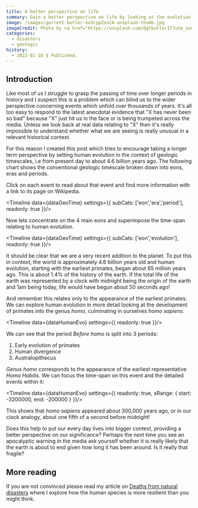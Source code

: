 ```yaml
---
title: A better perspective on life
summary: Gain a better perspective on life by looking at the evolution of life against  the geologic time scale going back over 4 billion years.
image: /images/garrett-butler-eo3cppZxxCA-unsplash-thumb.jpg
imageCredit: Photo by <a href="https://unsplash.com/@glbutler17?utm_source=unsplash&utm_medium=referral&utm_content=creditCopyText">Garrett Butler</a> on <a href="https://unsplash.com/collections/_Giamd8z4so/baffled-by-science/4aae626d376a8f46f5d4b78d1223a71c?utm_source=unsplash&utm_medium=referral&utm_content=creditCopyText">Unsplash</a>
categories: 
  - disasters
  - geologic
history:
  - 2022-01-18 § Published.
---
```


<script context="module">
    import Utils from "$lib/Utils.js"
    export const load = async ({ fetch }) => {
        return {
            props: {
                dataGeoTime: await Utils.fetchDataset( fetch, 'geologic-timescale'), 
                dataHumanEvo: await Utils.fetchDataset( fetch, 'human-evolution') 
            }
        }
    }
</script>


<script>
    import Timeline from '$lib/Timeline/Timeline.svelte'
    export let dataGeoTime
    export let dataHumanEvo
</script>


## Introduction

Like most of us I struggle to grasp the passing of time over longer periods in history and I suspect this is a problem which can blind us to  the wider perspective concerning events which unfold over thousands of years. It's all too easy to respond to the latest anecdotal evidence that "X has never been so bad" because "X" just hit us in the face or is being trumpeted across the media. Unless we look back at real data relating to "X" then it's really impossible to understand whether what we are seeing is really unusual in a relevant historical context.

For this reason I created this post which tries to encourage taking a longer term perspective by setting human evolution in the context of geologic timescales, i.e from present day to about 4.6 billion years ago. The following chart shows the conventional geologic timescale broken down into eons, eras and periods.

Click on each event to read about that event and find more information with a link to its page on Wikipedia.

<Timeline
    data={dataGeoTime}
    settings={{
        subCats: ['eon','era','period'],
        readonly: true
    }}/>

Now lets concentrate on the 4 main eons and superimpose the time-span relating to human evolution.

<Timeline
    data={dataGeoTime}
    settings={{
        subCats: ['eon','evolution'],
        readonly: true
    }}/>

It should be clear that we are a very recent addition to the planet. To put this in context, the world is approximately 4.6 billion years old and human evolution, starting with the earliest primates, began about 65 million years ago. This is about 1.4% of the history of the earth. If the total life of the earth was represented by a clock with midnight being the origin of the earth and 1am being today, life would have begun about 50 seconds ago! 

And remember this relates only to the appearance of the earliest primates. We can explore human evolution in more detail looking at the development of primates into the genus *homo*, culminating in ourselves *homo sapiens*.

<Timeline
    data={dataHumanEvo}
    settings={{
        readonly: true
    }}/>

We can see that the period *Before homo* is split into 3 periods: 

1. Early evolution of primates
2. Human divergence
2. Australopithecus

*Genus homo* corresponds to the appearance of the earliest representative *Homo Habilis*. We can focus the time-span on this event and the detailed events within it:

<Timeline
    data={dataHumanEvo}
    settings={{
        readonly: true,
        xRange: {
            start: -3200000,
            end: -200000
        }
    }}/>

This shows that *homo sapiens* appeared about 300,000 years ago, or in our clock analogy, about one fifth of a second before midnight! 

Does this help to put our every day lives into bigger context, providing a better perspective on our significance? Perhaps the next time you see an apocalyptic warning in the media ask yourself whether it is really likely that the earth is about to end given how long it has been around. Is it really that fragile?

## More reading

If you are not convinced please read my article on [Deaths from natural disasters](/blog/2022/deaths-from-natural-disasters) where I explore how the human species is more resilient than you might think.